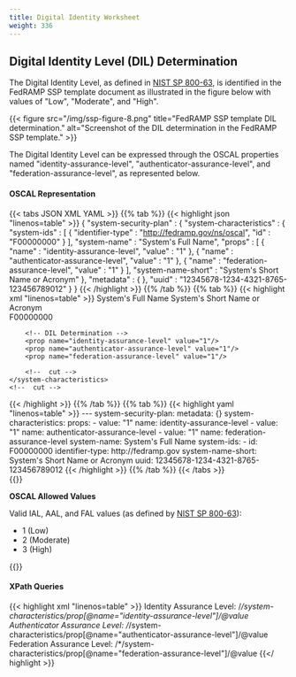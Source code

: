 ```yaml
---
title: Digital Identity Worksheet
weight: 336
---
```


## Digital Identity Level (DIL) Determination

The Digital Identity Level, as defined in [NIST SP 800-63](https://doi.org/10.6028/NIST.SP.800-63-3), is identified in the FedRAMP SSP template document as illustrated in the figure below with values of "Low", "Moderate", and "High".

{{< figure src="/img/ssp-figure-8.png" title="FedRAMP SSP template DIL determination." alt="Screenshot of the DIL determination in the FedRAMP SSP template." >}}

The Digital Identity Level can be expressed through the OSCAL properties named "identity-assurance-level", "authenticator-assurance-level", and "federation-assurance-level", as represented below.

#### OSCAL Representation
{{< tabs JSON XML YAML >}}
{{% tab %}}
{{< highlight json "linenos=table" >}}
{
  "system-security-plan" : {
    "system-characteristics" : {
      "system-ids" : [ {
        "identifier-type" : "http://fedramp.gov/ns/oscal",
        "id" : "F00000000"
      } ],
      "system-name" : "System's Full Name",
      "props" : [ {
        "name" : "identity-assurance-level",
        "value" : "1"
      }, {
        "name" : "authenticator-assurance-level",
        "value" : "1"
      }, {
        "name" : "federation-assurance-level",
        "value" : "1"
      } ],
      "system-name-short" : "System's Short Name or Acronym"
    },
    "metadata" : { },
    "uuid" : "12345678-1234-4321-8765-123456789012"
  }
}
{{< /highlight >}}
{{% /tab %}}
{{% tab %}}
{{< highlight xml "linenos=table" >}}
<system-security-plan>
    <metadata>
        <!-- cut CSP Name -->
    </metadata>
    <system-characteristics>
        <!-- System Name & Abbreviation -->
        <system-name>System's Full Name</system-name>
        <system-name-short>System's Short Name or Acronym</system-name-short>        
        <!-- FedRAMP Unique Identifier -->
        <system-id identifier-type="http://fedramp.gov">F00000000</system-id>
        <!-- cut Service Model -->
        <!-- cut Deployment Model -->

        <!-- DIL Determination -->
        <prop name="identity-assurance-level" value="1"/>
        <prop name="authenticator-assurance-level" value="1"/>
        <prop name="federation-assurance-level" value="1"/>  
              
        <!--  cut -->        
    </system-characteristics>
    <!--  cut -->     
</system-security-plan>
{{< /highlight >}}
{{% /tab %}}
{{% tab %}}
{{< highlight yaml "linenos=table" >}}
---
system-security-plan:
  metadata: {}
  system-characteristics:
    props:
    - value: "1"
      name: identity-assurance-level
    - value: "1"
      name: authenticator-assurance-level
    - value: "1"
      name: federation-assurance-level
    system-name: System's Full Name
    system-ids:
    - id: F00000000
      identifier-type: http://fedramp.gov
    system-name-short: System's Short Name or Acronym
  uuid: 12345678-1234-4321-8765-123456789012
{{< /highlight >}}
{{% /tab %}}
{{< /tabs >}}

<br />
{{<callout>}}

**OSCAL Allowed Values**

Valid IAL, AAL, and FAL values (as defined by [NIST SP 800-63](https://doi.org/10.6028/NIST.SP.800-63-3)):
- 1 (Low)
- 2 (Moderate)
- 3 (High)

{{</callout>}}


#### XPath Queries
{{< highlight xml "linenos=table" >}}
    Identity Assurance Level: 
        /*/system-characteristics/prop[@name="identity-assurance-level"]/@value
    Authenticator Assurance Level: 
        /*/system-characteristics/prop[@name="authenticator-assurance-level"]/@value
    Federation Assurance Level: 
        /*/system-characteristics/prop[@name="federation-assurance-level"]/@value
{{</ highlight >}}

